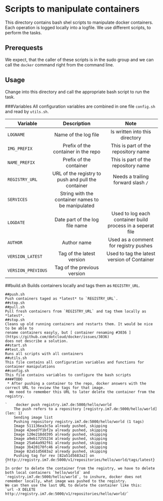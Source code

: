# Scripts to manipulate containers

This directory contains bash shel scripts to manipulate docker containers.
Each operation is logged locally into a logfile. We use different scripts, 
to perform the tasks. 

## Prerequests
We expect, that the caller of these scripts is in the sudo group and we can call the `docker` 
command right from the command line. 

## Usage
Change into this directory and call the appropriate bash script to run the task.

###Variables
All configuration variables are combined in one file `config.sh` and read by `utils.sh`.

| Variable | Description | Note |
|---------|:---------:|:-------:|
|`LOGNAME`  | Name of the log file | Is written into this directory|
|`IMG_PREFIX`   | Prefix of the container in the repo | This is part of the repository name| 
|`NAME_PREFIX`   | Prefix of the container | This is part of the repository name| 
|`REGISTRY_URL`| URL of the registry to push and pull the container | Needs a trailing forward slash `/`|
|`SERVICES` | String with the container names to be manipulated  | |
|`LOGDATE`| Date part of the log file name| Used to log each container build process in a seperat file|
|`AUTHOR`|Author name| Used as a comment for registry pushes|
|`VERSION_LATEST`| Tag of the latest version|Used to tag the latest version of Container|
|`VERSION_PREVIOUS`| Tag of the previous version||

##build.sh
Builds containers locally and  tags them as `REGISTRY_URL`.
```
##push.sh
Push containers taged as *latest* to `REGISTRY_URL`.
##stop.sh
##pull.sh
Pull fresh containers from `REGISTRY_URL` and tag them locally as *latest*.
##stop.sh
Cleans up old running containers and restarts them. It would be nice to be able to
rename containers easyly, but [ container renaming #3036 ](https://github.com/dotcloud/docker/issues/3036) 
does not describe a solution.
##start.sh
##test.sh
Runs all scripts with all containers
##utils.sh 
This file contains all configuration variables and functions for container manipulations
##config.sh
This file contains variables to configure the bash scripts
####TODO
 * After pushing a container to the repo, docker answers with the correct URL to review the tags for that image. 
  We need to remember this URL to later delete the container from the registry.

`    docker push registry.im7.de:5000/hello/world 
    The push refers to a repository [registry.im7.de:5000/hello/world] (len: 1)
    Sending image list
    Pushing repository registry.im7.de:5000/hello/world (1 tags)
    Image 511136ea3c5a already pushed, skipping
    Image 42eed7f1bf2a already pushed, skipping
    Image 120e218dd395 already pushed, skipping
    Image a9eb17255234 already pushed, skipping
    Image 25a64a992f61 already pushed, skipping
    Image 3b420170fc46 already pushed, skipping
    Image 82a51d5683a2 already pushed, skipping
    Pushing tag for rev [82a51d5683a2] on {http://registry.im7.de:5000/v1/repositories/hello/world/tags/latest} 
`
In order to delete the container from the registry, we have to delete both local containers `hello/world` and `registry.im7.de:5000/hello/world`, to inshure, docker does not remember locally, what image was pushed to the registry. 
We can then use the last URL to delete the container like this:
`url -X DELETE http://registry.im7.de:5000/v1/repositories/hello/world/`

